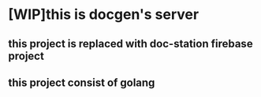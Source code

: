 # [WIP]this is docgen's server

## this project is replaced with doc-station firebase project

## this project consist of golang